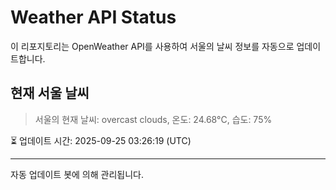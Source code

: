 
# Weather API Status

이 리포지토리는 OpenWeather API를 사용하여 서울의 날씨 정보를 자동으로 업데이트합니다.

## 현재 서울 날씨
> 서울의 현재 날씨: overcast clouds, 온도: 24.68°C, 습도: 75%

⏳ 업데이트 시간: 2025-09-25 03:26:19 (UTC)

---
자동 업데이트 봇에 의해 관리됩니다.
